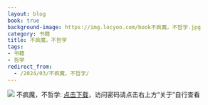 ```yaml
---
layout: blog
book: true
background-image: https://img.locyoo.com/book不疯魔，不哲学.jpg
category: 书籍
title: 不疯魔，不哲学
tags:
- 书籍
- 哲学
redirect_from:
  - /2024/03/不疯魔，不哲学/
---
```

![](https://img.locyoo.com/book不疯魔，不哲学.jpg)
不疯魔，不哲学: <a name = "ref1" href="https://url18.ctfile.com/f/50983618-1377644809-e01cd0?p=3619">点击下载</a>，访问密码请点击右上方“关于”自行查看